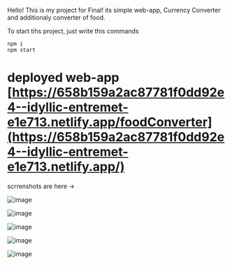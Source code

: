 Hello!
This is my project for Final!
its simple web-app, Currency Converter and additionaly converter of food.

To start tihs project, just write this commands

```
npm i
npm start
```

# deployed web-app [https://658b159a2ac87781f0dd92e4--idyllic-entremet-e1e713.netlify.app/foodConverter](https://658b159a2ac87781f0dd92e4--idyllic-entremet-e1e713.netlify.app/)

scrrenshots are here ->

![image](https://github.com/Beknazar007/FinalProjectWeb/assets/58647571/678cc1fa-a1a5-4730-a7da-897e2260216b)

![image](https://github.com/Beknazar007/FinalProjectWeb/assets/58647571/18961696-7ca4-433e-821d-fe93b8b5ed4e)

![image](https://github.com/Beknazar007/FinalProjectWeb/assets/58647571/536cc849-7586-4ea2-bf45-440ea45b940d)

![image](https://github.com/Beknazar007/FinalProjectWeb/assets/58647571/c1ca5404-78db-4f64-b571-a9d85ac6b8af)

![image](https://github.com/Beknazar007/FinalProjectWeb/assets/58647571/938c1d1f-87dd-4a3e-a929-aafcfe17a612)
